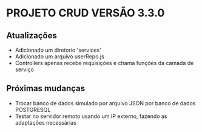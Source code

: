 # PROJETO CRUD VERSÃO 3.3.0

## Atualizações
- Adicionado um diretorio 'services'
- Adicionado um arquivo userRepo.js
- Controllers apenas recebe requisições e chama funções da camada de serviço

## Próximas mudanças
- Trocar banco de dados simulado por arquivo JSON por banco de dados POSTGRESQL
- Testar no servidor remoto usando um IP externo, fazendo as adaptações necessárias